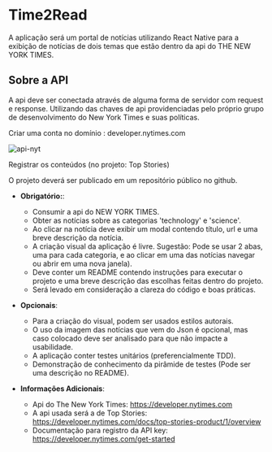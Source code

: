 # Time2Read

A aplicação será um portal de notícias utilizando React Native para a exibição de notícias de dois temas que estão dentro da api do THE NEW YORK TIMES.

## Sobre a API

A api deve ser conectada através de alguma forma de servidor com request e response. Utilizando das chaves de api providenciadas pelo próprio grupo de desenvolvimento do New York Times e suas políticas.

Criar uma conta no domínio : developer.nytimes.com

![api-nyt](https://i.imgur.com/TR8cw2c.png)

Registrar os conteúdos (no projeto: Top Stories)

O projeto deverá ser publicado em um repositório público no github.

* **Obrigatório:**:

  * Consumir a api do NEW YORK TIMES.
  * Obter as notícias sobre as categorias 'technology' e 'science'.
  * Ao clicar na notícia deve exibir um modal contendo título, url e uma breve descrição da notícia.
  * A criação visual da aplicação é livre. Sugestão: Pode se usar 2 abas, uma para cada categoria, e ao clicar em uma das notícias navegar ou abrir em uma nova janela).
  * Deve conter um README contendo instruções para executar o projeto e uma breve descrição das escolhas feitas dentro do projeto.
  * Será levado em consideração a clareza do código e boas práticas.

* **Opcionais**:

  * Para a criação do visual, podem ser usados estilos autorais.
  * O uso da imagem das notícias que vem do Json é opcional, mas caso colocado deve ser analisado para que não impacte a usabilidade.
  * A aplicação conter testes unitários (preferencialmente TDD).
  * Demonstração de conhecimento da pirâmide de testes (Pode ser uma descrição no README).

* **Informações Adicionais**:

  * Api do The New York Times: https://developer.nytimes.com
  * A api usada será a de Top Stories: https://developer.nytimes.com/docs/top-stories-product/1/overview
  * Documentação para registro da API key: https://developer.nytimes.com/get-started
